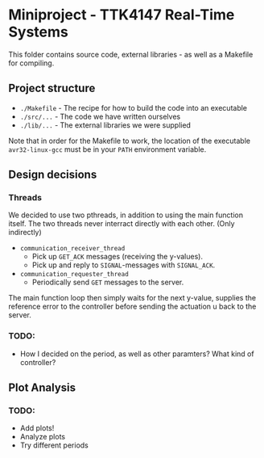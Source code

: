 # Miniproject - TTK4147 Real-Time Systems
This folder contains source code, external libraries - as well as a Makefile for compiling.

## Project structure
* `./Makefile` - The recipe for how to build the code into an executable
* `./src/...` - The code we have written ourselves
* `./lib/...` - The external libraries we were supplied

Note that in order for the Makefile to work, the location of the executable `avr32-linux-gcc` must be in your `PATH` environment variable.

## Design decisions
### Threads
We decided to use two pthreads, in addition to using the main function itself. The two threads never interract directly with each other.
(Only indirectly)

* `communication_receiver_thread`
  - Pick up `GET_ACK` messages (receiving the y-values).
  - Pick up and reply to `SIGNAL`-messages with `SIGNAL_ACK`.
* `communication_requester_thread`
  - Periodically send `GET` messages to the server.
  
The main function loop then simply waits for the next y-value, 
supplies the reference error to the controller before sending the actuation u back to the server.

### TODO:
* How I decided on the period, as well as other paramters?
What kind of controller?

## Plot Analysis
### TODO: 
 * Add plots!
 * Analyze plots
 * Try different periods

